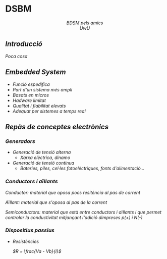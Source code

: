 # DSBM

<center><i> BDSM pels amics </i></center>
<center><i> UwU <i></center>

## Introducció

Poca cosa

## Embedded System

- Funció espedífica
- Part d'un sistema més ampli
- Basats en micros
- Hadware limitat
- Qualitat i fiabilitat elevats
- Adequat per sistemes a temps real

## Repàs de conceptes electrònics

### Generadors

- Generació de tensió alterna
    - Xarxa elèctrica, dinamo
- Generació de tensió continua
    - Bateries, piles, cel·les fotoelèctriques, fonts d'alimentació...

### Conductors i aïllants

Conductor: material que oposa pocs resitència al pas de corrent

Aïllant: material que s'oposa al pas de la corrent

Semiconductors: material que està entre conductors i aïllants i que permet controlar la conductivitat mitjançant l'adició dimpreses p(+) i N(-)

### Dispositius passius

- Resistències

    $R = \frac{Va - Vb}{I}$